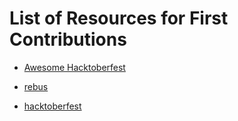 # List of Resources for First Contributions #

* [Awesome Hacktoberfest](https://github.com/mattjegan/awesome-hacktoberfest)

* [rebus](https://github.com/ollelauribostrom/rebus)

* [hacktoberfest](https://github.com/AliceWonderland/hacktoberfest)
